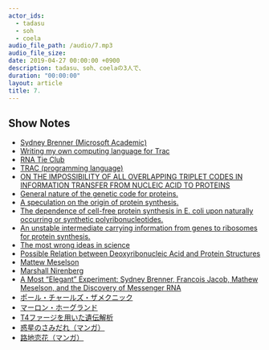 ```yaml
---
actor_ids:
  - tadasu
  - soh
  - coela
audio_file_path: /audio/7.mp3
audio_file_size: 
date: 2019-04-27 00:00:00 +0900
description: tadasu、soh、coelaの3人で、
duration: "00:00:00"
layout: article
title: 7.
---
```


## Show Notes
- [Sydney Brenner (Microsoft Academic)](https://academic.microsoft.com/author/2116579473/publication/search?q=Sydney%20Brenner&qe=Composite(AA.AuId%3D2116579473)&f=&orderBy=2&skip=40&take=10)
- [Writing my own computing language for Trac](https://www.webofstories.com/play/sydney.brenner/160)
- [RNA Tie Club](https://en.wikipedia.org/wiki/RNA_Tie_Club)
- [TRAC (programming language)](https://en.wikipedia.org/wiki/TRAC_(programming_language))
- [ON THE IMPOSSIBILITY OF ALL OVERLAPPING TRIPLET CODES IN INFORMATION TRANSFER FROM NUCLEIC ACID TO PROTEINS](https://www.ncbi.nlm.nih.gov/pubmed/16590069)
- [General nature of the genetic code for proteins.](https://www.ncbi.nlm.nih.gov/pubmed/13882203) 
- [A speculation on the origin of protein synthesis.](https://www.ncbi.nlm.nih.gov/pubmed/1023138)
- [The dependence of cell-free protein synthesis in E. coli upon naturally occurring or synthetic polyribonucleotides.](https://www.ncbi.nlm.nih.gov/pubmed/14479932)
- [An unstable intermediate carrying information from genes to ribosomes for protein synthesis.](https://www.ncbi.nlm.nih.gov/pubmed/20446365)
- [The most wrong ideas in science](http://www.chemistry-blog.com/2012/08/16/the-most-beautiful-wrong-ideas-in-science/)
- [Possible Relation between Deoxyribonucleic Acid and Protein Structures](https://www.nature.com/articles/173318a0)
- [Mattew Meselson](https://en.wikipedia.org/wiki/Matthew_Meselson)
- [Marshall Nirenberg](https://en.wikipedia.org/wiki/Marshall_Warren_Nirenberg)
- [A Most “Elegant” Experiment: Sydney Brenner, Francois Jacob, Mathew Meselson, and the Discovery of Messenger RNA](https://norkinvirology.wordpress.com/2016/10/06/a-most-elegant-experiment-sydney-brenner-frjacob-mathew-meselson-and-the-discovery-of-messenger-rna/)
- [ポール・チャールズ・ザメクニック](http://www.kazusa.or.jp/dnaftb/21/bio.html)
- [マーロン・ホーグランド](http://www.kazusa.or.jp/dnaftb/21/bio-2.html)
- [T4ファージを用いた遺伝解析](https://www.kazusa.or.jp/j/information/pdf/Attachment_T4Phage.pdf)
- [惑星のさみだれ（マンガ）](https://www.amazon.co.jp/dp/B00MXNBMAO/?tag=researchat-22)
- [路地恋花（マンガ）](https://www.amazon.co.jp/dp/B009YDLEU4/?tag=researchat-22)
